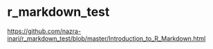 # r_markdown_test

https://github.com/nazra-inari/r_markdown_test/blob/master/Introduction_to_R_Markdown.html
